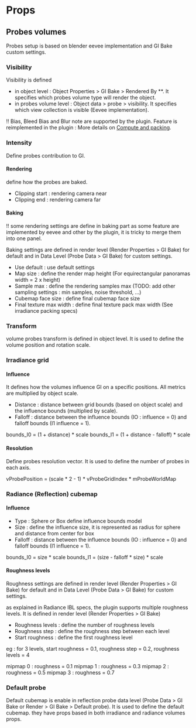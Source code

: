 # Props


## Probes volumes

Probes setup is based on blender eevee implementation and GI Bake custom settings.


### Visibility

Visibility is defined
- in object level : Object Properties > GI Bake > Rendered By **. It specifies which probes volume type will render the object. 
- in probes volume level : Object data > probe > visibility. It specifies which view collection is visible (Eevee implementation). 

!! Bias, Bleed Bias and Blur note are supported by the plugin. Feature is reimplemented in the plugin : More details on [Compute and packing](../readme.md#compute-and-packing).

### Intensity

Define probes contribution to GI.

#### Rendering

define how the probes are baked.

- Clipping start : rendering camera near
- Clipping end : rendering camera far

#### Baking

!! some rendering settings are define in baking part as some feature are implemented by eevee and other by the plugin, it is tricky to merge them into one panel.

Baking settings are defined in render level (Render Properties > GI Bake) for default and in Data Level (Probe Data > GI Bake) for custom settings.

- Use default : use default settings
- Map size : define the render map height (For equirectangular panoramas width = 2 x height)
- Sample max : define the rendering samples max (TODO: add other sampling settings : min samples, noise threshold, ...)
- Cubemap face size : define final cubemap face size
- Final texture max width : define final texture pack max width (See irradiance packing specs)

### Transform

volume probes transform is defined in object level. It is used to define the volume position and rotation scale.

### Irradiance grid

#### Influence

It defines how the volumes influence GI on a specific positions. All metrics are multiplied by object scale.

- Distance : distance between grid bounds (based on object scale) and the influence bounds (multiplied by scale). 
- Falloff : distance between the influence bounds (IO : influence = 0) and falloff bounds (I1 influence = 1).

bounds_I0 = (1 + distance) * scale
bounds_I1 = (1 + distance - falloff) * scale  


#### Resolution

Define probes resolution vector. It is used to define the number of probes in each axis.

vProbePosition = (scale * 2 - 1) * vProbeGridIndex * mProbeWorldMap

### Radiance (Reflection) cubemap

#### Influence

- Type : Sphere or Box define influence bounds model
- Size : define the influence size, it is represented as radius for sphere and distance from center for box
- Falloff : distance between the influence bounds (IO : influence = 0) and falloff bounds (I1 influence = 1).

bounds_I0 = size * scale
bounds_I1 = (size - falloff * size) * scale

#### Roughness levels

Roughness settings are defined in render level (Render Properties > GI Bake) for default and in Data Level (Probe Data > GI Bake) for custom settings.

as explained in Radiance IBL specs, the plugin supports multiple roughness levels. It is defined in render level (Render Properties > GI Bake)

- Roughness levels : define the number of roughness levels
- Roughness step : define the roughness step between each level
- Start roughness : define the first roughness level

eg : for 3 levels, start roughness = 0.1, roughness step = 0.2, roughness levels = 4

mipmap 0 : roughness = 0.1
mipmap 1 : roughness = 0.3
mipmap 2 : roughness = 0.5
mipmap 3 : roughness = 0.7

### Default probe 

Default cubemap is enable in reflection probe data level (Probe Data > GI Bake or Render > GI Bake > Default probe). It is used to define the default cubemap. 
they have props based in both irradiance and radiance volumes props.

